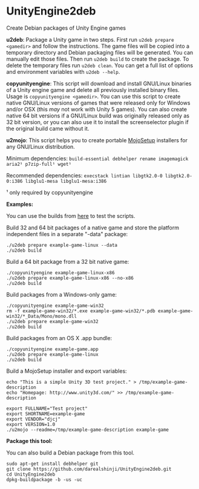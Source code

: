 UnityEngine2deb
===============

Create Debian packages of Unity Engine games

**u2deb**: Package a Unity game in two steps. First run `u2deb prepare <gamedir>` and follow the instructions.
The game files will be copied into a temporary directory and Debian packaging files will be generated.
You can manually edit those files. Then run `u2deb build` to create the package. To delete the temporary files
run `u2deb clean`. You can get a full list of options and environment variables with `u2deb --help`.

**copyunityengine**: This script will download and install GNU/Linux binaries of a Unity engine game and delete all previously
installed binary files. Usage is `copyunityengine <gamedir>`.
You can use this script to create native GNU/Linux versions of games that were released only for
Windows and/or OSX (this _may_ not work with Unity 5 games).
You can also create native 64 bit versions if a GNU/Linux build was originally released only as 32 bit version, or you can also use it to install the screenselector plugin if the original build came without it.

**u2mojo**: This script helps you to create portable [MojoSetup](http://www.icculus.org/mojosetup/)
installers for any GNU/Linux distribution.

Minimum dependencies: `build-essential debhelper rename imagemagick aria2¹ p7zip-full¹ wget¹`

Recommended dependencies: `execstack lintian libgtk2.0-0 libgtk2.0-0:i386 libglu1-mesa libglu1-mesa:i386`

¹ only required by copyunityengine

**Examples:**

You can use the builds from [here](https://github.com/darealshinji/simple-unity3d-example/releases) to test the scripts.

Build 32 and 64 bit packages of a native game and store the platform independent
files in a separate "-data" package:
```
./u2deb prepare example-game-linux --data
./u2deb build
```

Build a 64 bit package from a 32 bit native game:
```
./copyunityengine example-game-linux-x86
./u2deb prepare example-game-linux-x86 --no-x86
./u2deb build
```

Build packages from a Windows-only game:
```
./copyunityengine example-game-win32
rm -f example-game-win32/*.exe example-game-win32/*.pdb example-game-win32/*_Data/Mono/mono.dll
./u2deb prepare example-game-win32
./u2deb build
```

Build packages from an OS X .app bundle:
```
./copyunityengine example-game.app
./u2deb prepare example-game-linux
./u2deb build
```

Build a MojoSetup installer and export variables:
```
echo "This is a simple Unity 3D test project." > /tmp/example-game-description
echo "Homepage: http://www.unity3d.com/" >> /tmp/example-game-description

export FULLNAME="Test project"
export SHORTNAME=example-game
export VENDOR="djcj"
export VERSION=1.0
./u2mojo --readme=/tmp/example-game-description example-game
```

**Package this tool:**

You can also build a Debian package from this tool.
```
sudo apt-get install debhelper git
git clone https://github.com/darealshinji/UnityEngine2deb.git
cd UnityEngine2deb
dpkg-buildpackage -b -us -uc
```
